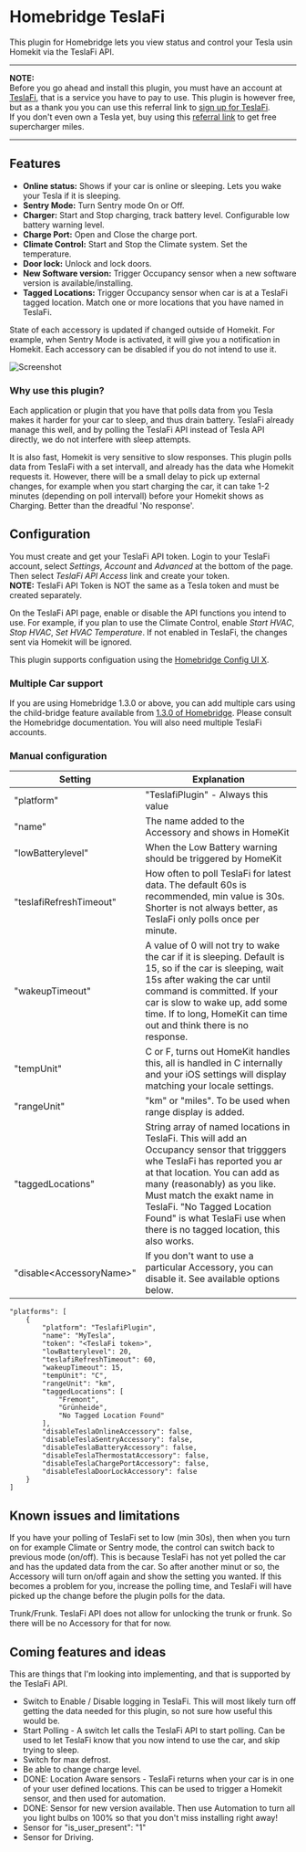 # Homebridge TeslaFi

This plugin for Homebridge lets you view status and control your Tesla usin Homekit via the TeslaFi API.  

---
**NOTE:**  
Before you go ahead and install this plugin, you must have an account at [TeslaFi](https://about.teslafi.com), that is a service you have to pay to use. This plugin is however free, but as a thank you you can use this referral link to [sign up for TeslaFi](https://www.teslafi.com/signup.php?referred=loftux).  
If you don't even own a Tesla yet, buy using this [referral link](https://ts.la/peter18116) to get free supercharger miles.

---

## Features

* **Online status:** Shows if your car is online or sleeping. Lets you wake your Tesla if it is sleeping.
* **Sentry Mode:** Turn Sentry mode On or Off.
* **Charger:** Start and Stop charging, track battery level. Configurable low battery warning level.
* **Charge Port:** Open and Close the charge port.
* **Climate Control:**  Start and Stop the Climate system. Set the temperature.
* **Door lock:** Unlock and lock doors.
* **New Software version:** Trigger Occupancy sensor when a new software version is available/installing.
* **Tagged Locations:** Trigger Occupancy sensor when car is at a TeslaFi tagged location. Match one or more locations that you have named in TeslaFi.

State of each accessory is updated if changed outside of Homekit. For example, when Sentry Mode is activated, it will give you a notification in Homekit. Each accessory can be disabled if you do not intend to use it. 

![Screenshot](https://raw.githubusercontent.com/loftux/homebridge-teslafi/master/images/screenshot.PNG)

### Why use this plugin?
Each application or plugin that you have that polls data from you Tesla makes it harder for your car to sleep, and thus drain battery. TeslaFi already manage this well, and by polling the TeslaFi API instead of Tesla API directly, we do not interfere with sleep attempts.

It is also fast, Homekit is very sensitive to slow responses. This plugin polls data from TeslaFi with a set intervall, and already has the data whe Homekit requests it. However, there will be a small delay to pick up external changes, for example when you start charging the car, it can take 1-2 minutes (depending on poll intervall) before your Homekit shows as Charging. Better than the dreadful 'No response'.

## Configuration
You must create and get your TeslaFi API token. Login to your TeslaFi account, select *Settings*, *Account* and *Advanced* at the bottom of the page. Then select *TeslaFi API Access* link and create your token.  
**NOTE:** TeslaFi API Token is NOT the same as a Tesla token and must be created separately.

On the TeslaFi API page, enable or disable the API functions you intend to use. For example, if you plan to use the Climate Control, enable *Start HVAC*, *Stop HVAC*, *Set HVAC Temperature*. If not enabled in TeslaFi, the changes sent via Homekit will be ignored.  

This plugin supports configuation using the [Homebridge Config UI X](https://www.npmjs.com/package/homebridge-config-ui-x).

### Multiple Car support
If you are using Homebridge 1.3.0 or above, you can add multiple cars using the child-bridge feature available from [1.3.0 of Homebridge](https://github.com/homebridge/homebridge/releases/tag/v1.3.0). Please consult the Homebridge documentation. You will also need multiple TeslaFi accounts.

### Manual configuration

Setting | Explanation
------------ | -------------
"platform"| "TeslafiPlugin" -  Always this value
"name" | The name added to the Accessory and shows in HomeKit
"lowBatterylevel" | When the Low Battery warning should be triggered by HomeKit
"teslafiRefreshTimeout" | How often to poll TeslaFi for latest data. The default 60s is recommended, min value is 30s. Shorter is not always better, as TeslaFi only polls once per minute.
"wakeupTimeout" | A value of 0 will not try to wake the car if it is sleeping. Default is 15, so if the car is sleeping, wait 15s after waking the car until command is committed. If your car is slow to wake up, add some time. If to long, HomeKit can time out and think there is no response.
"tempUnit" | C or F, turns out HomeKit handles this, all is handled in C internally and your iOS settings will display matching your locale settings.
"rangeUnit" | "km" or "miles". To be used when range display is added.
"taggedLocations" | String array of named locations in TeslaFi. This will add an Occupancy sensor that trigggers whe TeslaFi has reported you ar at that location. You can add as many (reasonably) as you like. Must match the exakt name in TeslaFi. "No Tagged Location Found" is what TeslaFi use when there is no tagged location, this also works.
"disable\<AccessoryName\>" | If you don't want to use a particular Accessory, you can disable it. See available options below.




    "platforms": [
        {
            "platform": "TeslafiPlugin",
            "name": "MyTesla",
            "token": "<TeslaFi token>",
            "lowBatterylevel": 20,
            "teslafiRefreshTimeout": 60,
            "wakeupTimeout": 15,
            "tempUnit": "C",
            "rangeUnit": "km",
            "taggedLocations": [
                "Fremont",
                "Grünheide",
                "No Tagged Location Found"
            ],
            "disableTeslaOnlineAccessory": false,
            "disableTeslaSentryAccessory": false,
            "disableTeslaBatteryAccessory": false,
            "disableTeslaThermostatAccessory": false,
            "disableTeslaChargePortAccessory": false,
            "disableTeslaDoorLockAccessory": false
        }
    ]
    

## Known issues and limitations
If you have your polling of TeslaFi set to low (min 30s), then when you turn on for example Climate or Sentry mode, the control can switch back to previous mode (on/off). This is because TeslaFi has not yet polled the car and has the updated data from the car. So after another minut or so, the Accessory will turn on/off again and show the setting you wanted. If this becomes a problem for you, increase the polling time, and TeslaFi will have picked up the change before the plugin polls for the data.

Trunk/Frunk. TeslaFi API does not allow for unlocking the trunk or frunk. So there will be no Accessory for that for now.

## Coming features and ideas
This are things that I'm looking into implementing, and that is supported by the TeslaFi API.

* Switch to Enable / Disable logging in TeslaFi. This will most likely turn off getting the data needed for this plugin, so not sure how useful this would be.
* Start Polling - A switch let calls the TeslaFi API to start polling. Can be used to let TeslaFi know that you now intend to use the car, and skip trying to sleep.
* Switch for max defrost.
* Be able to change charge level.
* DONE: Location Aware sensors - TeslaFi returns when your car is in one of your user defined locations. This can be used to trigger a Homekit sensor, and then used for automation.
* DONE: Sensor for new version available. Then use Automation to turn all you light bulbs on 100% so that you don't miss installing right away!
* Sensor for  "is_user_present": "1"
* Sensor for Driving.
